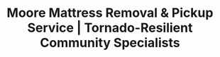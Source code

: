 ---
layout: location.njk
title: "Moore Mattress Removal & Pickup Service | Tornado-Resilient Community Specialists"
metaDescription: "Professional mattress removal in Moore, OK - The Minute City and tornado-resilient Oklahoma City suburb. Expert pickup for military families, Moore Public Schools staff, and insurance replacement needs. $125 next-day service."
permalink: /mattress-removal/oklahoma/oklahoma-city/moore/
city: Moore
state: Oklahoma
stateAbbr: OK
parentMetro: Oklahoma City
tier: 3
zipCodes: ['73069', '73071', '73160', '73165', '73170']
coordinates: 
  lat: 35.3395
  lng: -97.4864
neighborhoods:
  - name: "Old Town Moore Historic District"
    zipCodes: ["73160"]
  - name: "Greenbriar Neighborhood"
    zipCodes: ["73160"]
  - name: "Eastmoor Addition"
    zipCodes: ["73160"]
  - name: "Moore Public Schools District"
    zipCodes: ["73160", "73165"]
  - name: "Warren Theatre Entertainment Area"
    zipCodes: ["73160"]
  - name: "Veterans Memorial Park Area"
    zipCodes: ["73160"]
  - name: "Little River Park Community"
    zipCodes: ["73165"]
  - name: "Highland Park Addition"
    zipCodes: ["73069"]
  - name: "Westmoore Corridor"
    zipCodes: ["73170"]
  - name: "South Moore Residential"
    zipCodes: ["73071"]
pricing:
  singleMattress: "$125"
  doubleMattress: "$155"
  tripleMattress: "$180"
nearbyCities:
  - name: "Oklahoma City"
    slug: "oklahoma-city"
    isSuburb: false
    distance: "8"
  - name: "Edmond"
    slug: "oklahoma-city/edmond"
    isSuburb: true
    distance: "22"
  - name: "Midwest City"
    slug: "oklahoma-city/midwest-city"
    isSuburb: true
    distance: "15"
localRegulations: "Moore provides only 2 free 'Big Trash' pickups annually at 405-793-5070, requiring advance scheduling with no guaranteed timing. Residents must transport mattresses to Cleveland County facilities or wait months for limited municipal collection. Our professional service eliminates these scheduling limitations entirely."
recyclingPartners: ["Cleveland County Environmental Services", "Oklahoma DEQ Approved Facilities", "Moore Municipal Services", "Tinker Air Force Base Environmental Programs"]
reviews:
  count: 178
  featured:
    - author: "Jessica M."
      text: "Perfect timing for our PCS move to Tinker! Called Thursday, picked up Friday morning before the moving truck arrived. Really understand military family scheduling pressures."
      neighborhood: "Veterans Memorial Park Area"
    - author: "Brandon R."
      text: "After the storm damaged our bedroom furniture, insurance covered replacements but we had to handle disposal ourselves. These guys made it simple during a stressful time."
      neighborhood: "Eastmoor Addition"
    - author: "Michelle S."
      text: "Fantastic service! Moore's Big Trash pickup was booked until next spring, but we needed mattresses gone before school started. Quick, professional, and reasonably priced."
      neighborhood: "Moore Public Schools District"
faqs:
  - question: "Do you serve military families from nearby Tinker Air Force Base?"
    answer: "Absolutely. We regularly coordinate with Tinker Air Force Base families managing PCS moves, deployment schedules, and military housing transitions. Our flexible scheduling works around Air Force timelines and provides reliable service for Oklahoma's premier military community."
  - question: "Can you help with tornado recovery and insurance replacement mattresses?"
    answer: "Yes, we specialize in storm damage cleanup and insurance replacement coordination. We understand Moore's tornado recovery patterns, work with insurance timelines, and provide priority scheduling during severe weather season for families rebuilding after storms."
  - question: "How do you eliminate Moore's limited Big Trash pickup restrictions?"
    answer: "We provide direct next-day service without the city's twice-yearly limitations or advance scheduling at 405-793-5070. No waiting months for pickup slots, no voucher coordination for Cleveland County landfill trips - just convenient professional service when you need it."
  - question: "Do you serve Moore Public Schools employees and families?"
    answer: "Yes, we provide flexible scheduling for Moore Public Schools' 2,000+ employees throughout Oklahoma's 3rd largest school district. We coordinate around academic calendars, back-to-school timing, and the busy schedules of educators and support staff."
  - question: "Can you work around Warren Theatre and community events?"
    answer: "Absolutely. We schedule service around Old Town Moore festivities, Veterans Memorial Park ceremonies, and community activities that make Moore 'The Minute City' a distinctive place to live throughout Cleveland County."
  - question: "What about new homeowners and first-time buyers?"
    answer: "We serve Moore's growing population of first-time homebuyers with specialized services for move-in cleanup, previous owner mattress removal, and new construction debris. Our service adapts to the unique needs of families establishing their first homes in The Minute City."
  - question: "How do you handle Cleveland County disposal requirements?"
    answer: "We manage all Cleveland County Environmental Services compliance, Oklahoma DEQ regulations, and disposal facility coordination. Our certified process eliminates your need to navigate county voucher systems or transport items to approved facilities."
  - question: "Do you support Moore's community resilience values?"
    answer: "Yes, our reliable next-day service aligns with Moore's tornado-resilient community spirit. We provide dependable mattress removal that supports families rebuilding, relocating, and maintaining the quality of life that defines this distinctive Oklahoma City suburb."

pageContent:
  heroTitle: "Moore Mattress Removal: Minute City Professional Service"
  heroDescription: "Next-day mattress pickup for The Minute City's resilient community. Professional service for military families, Moore Public Schools staff, and tornado recovery needs. $125 pickup with guaranteed recycling - over 1 million mattresses recycled nationwide."
  
  aboutService: "Next-day professional mattress pickup service designed for Moore's unique challenges as Oklahoma's tornado-resilient Minute City. Our $125 flat-rate service eliminates the city's restrictive twice-yearly Big Trash pickup system, 405-793-5070 scheduling requirements, and Cleveland County voucher coordination that creates headaches for busy suburban families.

We specialize in flexible scheduling that works around Tinker Air Force Base PCS moves and military housing transitions - no more missing pickup windows during deployment preparations or base assignment changes. Our team coordinates seamlessly with insurance replacement cycles after storm damage, providing guaranteed same-week service when tornado recovery creates urgent disposal needs.

For Moore Public Schools families throughout Oklahoma's 3rd largest district, we provide priority scheduling during back-to-school periods and semester transitions when 2,000+ employees manage academic timing pressures. Our service works around Warren Theatre entertainment schedules and Old Town Moore community events that affect neighborhood access.

Military families receive specialized support for Tinker AFB relocations, with bulk pricing for base housing turnover and coordination around Air Force operational schedules. Our licensed, insured team provides professional service that matches the quality standards expected by Moore's tornado-survivor community that values reliability above all else.

Every mattress gets completely recycled through our certified network - supporting Oklahoma's environmental values while ensuring zero Cleveland County landfill impact. Professional disposal that eliminates your coordination with municipal Big Trash limitations or self-transport requirements to approved disposal facilities during restricted operating hours."

  serviceAreasIntro: "Professional mattress pickup throughout Moore's distinctive neighborhoods, from Old Town historic areas to new developments:"

  regulationsCompliance: "Cleveland County facilities accept mattresses but require self-transportation during limited hours and voucher coordination, creating challenges for military families managing PCS timelines and tornado recovery families dealing with insurance replacement schedules.

Our professional service eliminates all municipal scheduling restrictions and transportation requirements. We provide guaranteed next-day pickup that works around Tinker AFB military schedules, Moore Public Schools academic calendars, and storm recovery timelines without city pickup limitations, voucher requirements, or disposal facility coordination. Professional service designed for The Minute City's working families and resilient community."

  environmentalImpact: "Every mattress we remove from Moore homes gets completely recycled rather than adding to Cleveland County landfill pressure. Steel springs become construction materials, while foam transforms into carpet padding and insulation for Oklahoma building projects.

This responsible approach supports Moore's community resilience values and the environmental stewardship that defines tornado-recovery communities. From the city's rebuilding initiatives to military environmental programs at nearby Tinker Air Force Base, our recycling process aligns with the responsible resource management that characterizes modern Moore.

Our recycling network has processed over 1 million mattresses nationwide, turning waste into valuable materials while eliminating environmental impact through professional disposal methods that match the quality standards expected by The Minute City's military and professional community."

  howItWorksScheduling: "Next-day appointments available throughout all Moore neighborhoods. Book online in 60 seconds or call. We coordinate around military schedules, school district timing, storm recovery needs, and community events for maximum convenience."

  howItWorksService: "Our licensed team handles pickup from any Moore location - Old Town historic homes, Greenbriar neighborhoods, or military family residences. We navigate community events efficiently, coordinate with insurance timelines, and ensure service timing that works around your Oklahoma suburban lifestyle."

  howItWorksDisposal: "Your mattress goes directly to our certified recycling partners where 100% of materials get processed into new products. Zero Cleveland County landfill waste, maximum environmental benefit - all handled professionally without you coordinating with municipal Big Trash limitations or voucher systems."

  sidebarStats:
    mattressesRemoved: "1,456"

  uniqueContent: "Moore presents mattress removal opportunities that reflect its extraordinary position as The Minute City and Oklahoma's tornado-resilient community, where suburban family values meet military proximity across 65,133 residents in neighborhoods that balance small-town character with metropolitan access throughout Cleveland County's premier family destination.

Our professional service integrates with Moore's distinctive community rhythm shaped by military connections and educational excellence. Tinker Air Force Base's proximity creates military family scheduling demands requiring flexible coordination around PCS moves, deployment preparations, and base housing transitions. These military families generate consistent furniture replacement cycles during relocations and need professional service providers who understand Air Force operational timing.

Moore Public Schools' position as Oklahoma's 3rd largest district with 2,000+ employees creates educational community scheduling patterns that distinguish this suburb from typical bedroom communities. Academic calendar considerations influence residential service timing throughout established neighborhoods, while back-to-school preparation periods generate furniture replacement activity requiring coordination around educator schedules and family priorities.

The community's tornado recovery heritage creates unique service expectations shaped by storm damage experience and insurance replacement cycles. Moore's residents understand the importance of reliable, responsive service providers during crisis periods. Post-storm furniture disposal needs require professional coordination with insurance timelines and restoration schedules, creating demand for services that understand disaster recovery logistics and community rebuilding priorities.

Warren Theatre entertainment district and Old Town Moore historic area create community gathering considerations requiring scheduling coordination during festivals, veterans ceremonies, and family entertainment activities. Veterans Memorial Park events and Little River Park recreational programming add seasonal timing layers that influence neighborhood access patterns throughout the service area.

Population growth of 33% in the past decade generates new homeowner disposal patterns throughout expanding neighborhoods like Greenbriar and Highland Park Addition. First-time homebuyer demographics (38% of market) create move-in cleanup demands and previous owner mattress removal needs requiring specialized service coordination for families establishing their first homes.

Our pricing remains consistent despite Moore's complex community character combining military proximity with educational employment and tornado resilience requirements. Whether coordinating with Tinker AFB relocation schedules, navigating Moore Public Schools family timing, or accessing neighborhoods during Old Town community events, transparent rates apply throughout The Minute City's distinctive suburban landscape. This approach reflects our commitment to serving the entire Moore community with professional excellence that matches the reliability standards and community resilience values that define this remarkable Oklahoma City suburb."
---